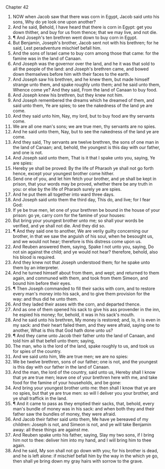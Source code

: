 

Chapter 42

1. NOW when Jacob saw that there was corn in Egypt, Jacob said unto his sons, Why do ye look one upon another?
2. And he said, Behold, I have heard that there is corn in Egypt: get you down thither, and buy for us from thence; that we may live, and not die.
3. ¶ And Joseph's ten brethren went down to buy corn in Egypt.
4. But Benjamin, Joseph's brother, Jacob sent not with his brethren; for he said, Lest peradventure mischief befall him.
5. And the sons of Israel came to buy corn among those that came: for the famine was in the land of Canaan.
6. And Joseph was the governor over the land, and he it was that sold to all the people of the land: and Joseph's brethren came, and bowed down themselves before him with their faces to the earth.
7. And Joseph saw his brethren, and he knew them, but made himself strange unto them, and spake roughly unto them; and he said unto them, Whence come ye?  And they said, From the land of Canaan to buy food.
8. And Joseph knew his brethren, but they knew not him.
9. And Joseph remembered the dreams which he dreamed of them, and said unto them, Ye are spies; to see the nakedness of the land ye are come.
10. And they said unto him, Nay, my lord, but to buy food are thy servants come.
11. We are all one man's sons; we are true men, thy servants are no spies.
12. And he said unto them, Nay, but to see the nakedness of the land ye are come.
13. And they said, Thy servants are twelve brethren, the sons of one man in the land of Canaan; and, behold, the youngest is this day with our father, and one is not.
14. And Joseph said unto them, That is it that I spake unto you, saying, Ye are spies:
15. Hereby ye shall be proved: By the life of Pharaoh ye shall not go forth hence, except your youngest brother come hither.
16. Send one of you, and let him fetch your brother, and ye shall be kept in prison, that your words may be proved, whether there be any truth in you: or else by the life of Pharaoh surely ye are spies.
17. And he put them all together into ward three days.
18. And Joseph said unto them the third day, This do, and live; for I fear God:
19. If ye be true men, let one of your brethren be bound in the house of your prison: go ye, carry corn for the famine of your houses:
20. But bring your youngest brother unto me; so shall your words be verified, and ye shall not die.  And they did so.
21. ¶ And they said one to another, We are verily guilty concerning our brother, in that we saw the anguish of his soul, when he besought us, and we would not hear; therefore is this distress come upon us.
22. And Reuben answered them, saying, Spake I not unto you, saying, Do not sin against the child; and ye would not hear? therefore, behold, also his blood is required.
23. And they knew not that Joseph understood them; for he spake unto them by an interpreter.
24. And he turned himself about from them, and wept; and returned to them again, and communed with them, and took from them Simeon, and bound him before their eyes.
25. ¶ Then Joseph commanded to fill their sacks with corn, and to restore every man's money into his sack, and to give them provision for the way: and thus did he unto them.
26. And they laded their asses with the corn, and departed thence.
27. And as one of them opened his sack to give his ass provender in the inn, he espied his money; for, behold, it was in his sack's mouth.
28. And he said unto his brethren, My money is restored; and, lo, it is even in my sack: and their heart failed them, and they were afraid, saying one to another, What is this that God hath done unto us?
29. ¶ And they came unto Jacob their father unto the land of Canaan, and told him all that befell unto them; saying,
30. The man, who is the lord of the land, spake roughly to us, and took us for spies of the country.
31. And we said unto him, We are true men; we are no spies:
32. We be twelve brethren, sons of our father; one is not, and the youngest is this day with our father in the land of Canaan.
33. And the man, the lord of the country, said unto us, Hereby shall I know that ye are true men; leave one of your brethren here with me, and take food for the famine of your households, and be gone:
34. And bring your youngest brother unto me: then shall I know that ye are no spies, but that ye are true men: so will I deliver you your brother, and ye shall traffick in the land.
35. ¶ And it came to pass as they emptied their sacks, that, behold, every man's bundle of money was in his sack: and when both they and their father saw the bundles of money, they were afraid.
36. And Jacob their father said unto them, Me have ye bereaved of my children: Joseph is not, and Simeon is not, and ye will take Benjamin away: all these things are against me.
37. And Reuben spake unto his father, saying, Slay my two sons, if I bring him not to thee: deliver him into my hand, and I will bring him to thee again.
38. And he said, My son shall not go down with you; for his brother is dead, and he is left alone: if mischief befall him by the way in the which ye go, then shall ye bring down my gray hairs with sorrow to the grave.
